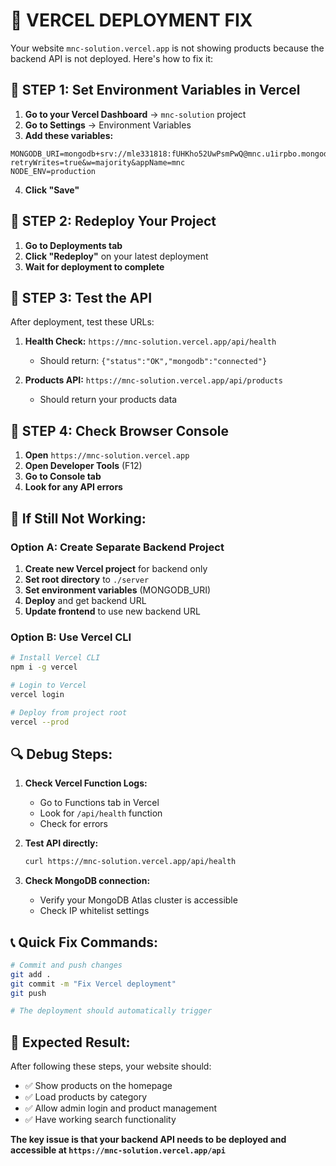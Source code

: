 # 🚨 VERCEL DEPLOYMENT FIX

Your website `mnc-solution.vercel.app` is not showing products because the backend API is not deployed. Here's how to fix it:

## 🔧 STEP 1: Set Environment Variables in Vercel

1. **Go to your Vercel Dashboard** → `mnc-solution` project
2. **Go to Settings** → Environment Variables
3. **Add these variables:**

```
MONGODB_URI=mongodb+srv://mle331818:fUHKho52UwPsmPwQ@mnc.u1irpbo.mongodb.net/?retryWrites=true&w=majority&appName=mnc
NODE_ENV=production
```

4. **Click "Save"**

## 🔧 STEP 2: Redeploy Your Project

1. **Go to Deployments tab**
2. **Click "Redeploy"** on your latest deployment
3. **Wait for deployment to complete**

## 🔧 STEP 3: Test the API

After deployment, test these URLs:

1. **Health Check:** `https://mnc-solution.vercel.app/api/health`
   - Should return: `{"status":"OK","mongodb":"connected"}`

2. **Products API:** `https://mnc-solution.vercel.app/api/products`
   - Should return your products data

## 🔧 STEP 4: Check Browser Console

1. **Open** `https://mnc-solution.vercel.app`
2. **Open Developer Tools** (F12)
3. **Go to Console tab**
4. **Look for any API errors**

## 🚨 If Still Not Working:

### Option A: Create Separate Backend Project

1. **Create new Vercel project** for backend only
2. **Set root directory** to `./server`
3. **Set environment variables** (MONGODB_URI)
4. **Deploy** and get backend URL
5. **Update frontend** to use new backend URL

### Option B: Use Vercel CLI

```bash
# Install Vercel CLI
npm i -g vercel

# Login to Vercel
vercel login

# Deploy from project root
vercel --prod
```

## 🔍 Debug Steps:

1. **Check Vercel Function Logs:**
   - Go to Functions tab in Vercel
   - Look for `/api/health` function
   - Check for errors

2. **Test API directly:**
   ```bash
   curl https://mnc-solution.vercel.app/api/health
   ```

3. **Check MongoDB connection:**
   - Verify your MongoDB Atlas cluster is accessible
   - Check IP whitelist settings

## 📞 Quick Fix Commands:

```bash
# Commit and push changes
git add .
git commit -m "Fix Vercel deployment"
git push

# The deployment should automatically trigger
```

## 🎯 Expected Result:

After following these steps, your website should:
- ✅ Show products on the homepage
- ✅ Load products by category
- ✅ Allow admin login and product management
- ✅ Have working search functionality

**The key issue is that your backend API needs to be deployed and accessible at `https://mnc-solution.vercel.app/api`** 